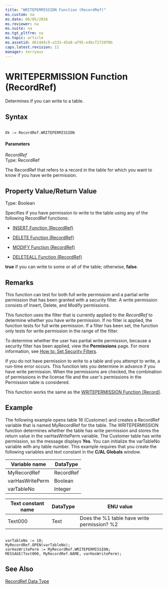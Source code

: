 ```yaml
---
title: "WRITEPERMISSION Function (RecordRef)"
ms.custom: na
ms.date: 06/05/2016
ms.reviewer: na
ms.suite: na
ms.tgt_pltfrm: na
ms.topic: article
ms.assetid: d61444c9-a333-45e8-af95-e4bcf2729f0b
caps.latest.revision: 11
manager: terryaus
---
```

# WRITEPERMISSION Function (RecordRef)
Determines if you can write to a table.  
  
## Syntax  
  
```  
  
Ok := RecordRef.WRITEPERMISSION  
```  
  
#### Parameters  
 *RecordRef*  
 Type: RecordRef  
  
 The RecordRef that refers to a record in the table for which you want to know if you have write permission.  
  
## Property Value\/Return Value  
 Type: Boolean  
  
 Specifies if you have permission to write to the table using any of the following RecordRef functions:  
  
-   [INSERT Function \(RecordRef\)](INSERT-Function--RecordRef-.md)  
  
-   [DELETE Function \(RecordRef\)](DELETE-Function--RecordRef-.md)  
  
-   [MODIFY Function \(RecordRef\)](MODIFY-Function--RecordRef-.md)  
  
-   [DELETEALL Function \(RecordRef\)](DELETEALL-Function--RecordRef-.md)  
  
 **true** if you can write to some or all of the table; otherwise, **false**.  
  
## Remarks  
 This function can test for both full write permission and a partial write permission that has been granted with a security filter. A write permission consists of Insert, Delete, and Modify permissions.  
  
 This function uses the filter that is currently applied to the *RecordRef* to determine whether you have write permission. If no filter is applied, the function tests for full write permission. If a filter has been set, the function only tests for write permission in the range of the filter.  
  
 To determine whether the user has partial write permission, because a security filter has been applied, view the **Permissions** page. For more information, see [How to: Set Security Filters](../Topic/How%20to:%20Set%20Security%20Filters.md).  
  
 If you do not have permission to write to a table and you attempt to write, a run\-time error occurs. This function lets you determine in advance if you have write permission. When the permissions are checked, the combination of permissions in the license file and the user's permissions in the Permission table is considered.  
  
 This function works the same as the [WRITEPERMISSION Function \(Record\)](WRITEPERMISSION-Function--Record-.md).  
  
## Example  
 The following example opens table 18 \(Customer\) and creates a RecordRef variable that is named MyRecordRef for the table. The WRITEPERMISSION function determines whether the table has write permission and stores the return value in the varHasWritePerm variable. The Customer table has write permission, so the message displays **Yes**. You can initialize the varTableNo variable with any table number. This example requires that you create the following variables and text constant in the **C\/AL Globals** window.  
  
|Variable name|DataType|  
|-------------------|--------------|  
|MyRecordRef|RecordRef|  
|varHasWritePerm|Boolean|  
|varTableNo|Integer|  
  
|Text constant name|DataType|ENU value|  
|------------------------|--------------|---------------|  
|Text000|Text|Does the %1 table have write permission? %2|  
  
```  
  
varTableNo := 18;  
MyRecordRef.OPEN(varTableNo);  
varHasWritePerm := MyRecordRef.WRITEPERMISSION;  
MESSAGE(Text000, MyRecordRef.NAME, varHasWritePerm);  
```  
  
## See Also  
 [RecordRef Data Type](RecordRef-Data-Type.md)
